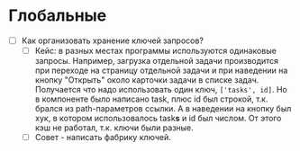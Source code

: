 # Глобальные

- [ ] Как организовать хранение ключей запросов?
  - [ ] Кейс: в разных местах программы используются одинаковые запросы. Например, загрузка отдельной задачи производится при переходе на страницу отдельной задачи и при наведении на кнопку "Открыть" около карточки задачи в списке задач. Получается что надо использовать один ключ, `['tasks', id]`. Но в компоненте было написано task, плюс id был строкой, т.к. брался из path-параметров ссылки. А в наведении на кнопку был хук, в котором использовалось task**s** и id был числом. От этого кэш не работал, т.к. ключи были разные.
  - [ ] Совет - написать фабрику ключей.